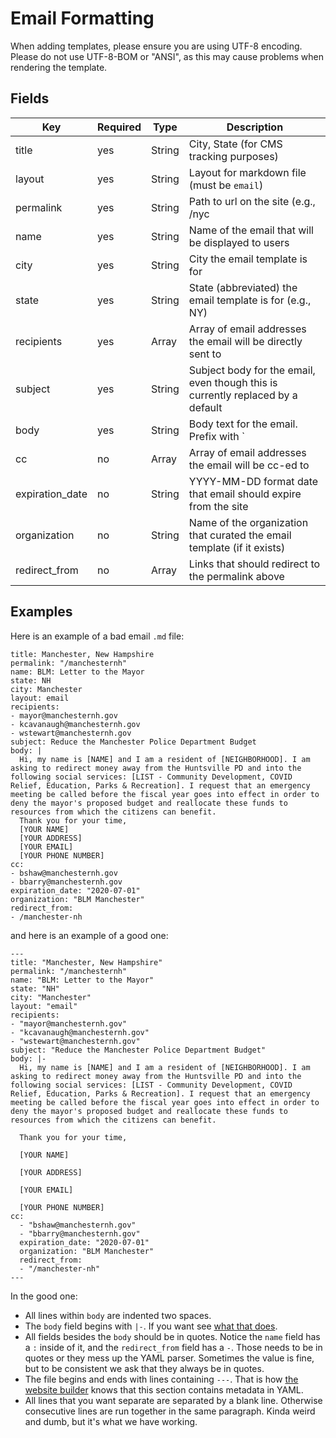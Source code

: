 # Email Formatting

When adding templates, please ensure you are using UTF-8 encoding. Please do not use UTF-8-BOM or "ANSI", as this may cause problems when rendering the template.

## Fields

| Key             | Required | Type   | Description                                                                         |
| --------------- | -------- | ------ | ----------------------------------------------------------------------------------- |
| title           | yes      | String | City, State (for CMS tracking purposes)                                             |
| layout          | yes      | String | Layout for markdown file (must be `email`)                                          |
| permalink       | yes      | String | Path to url on the site (e.g., /nyc                                                 |
| name            | yes      | String | Name of the email that will be displayed to users                                   |
| city            | yes      | String | City the email template is for                                                      |
| state           | yes      | String | State (abbreviated) the email template is for (e.g., NY)                            |
| recipients      | yes      | Array  | Array of email addresses the email will be directly sent to                         |
| subject         | yes      | String | Subject body for the email, even though this is currently replaced by a default     |
| body            | yes      | String | Body text for the email. Prefix with `|-` and indent underneath (e.g., see below)   |
| cc              | no       | Array  | Array of email addresses the email will be cc-ed to                                 |
| expiration_date | no       | String | YYYY-MM-DD format date that email should expire from the site                       |
| organization    | no       | String | Name of the organization that curated the email template (if it exists)             |
| redirect_from   | no       | Array  | Links that should redirect to the permalink above                                   |

## Examples

Here is an example of a bad email `.md` file:
```
title: Manchester, New Hampshire
permalink: "/manchesternh"
name: BLM: Letter to the Mayor
state: NH
city: Manchester
layout: email
recipients:
- mayor@manchesternh.gov
- kcavanaugh@manchesternh.gov
- wstewart@manchesternh.gov
subject: Reduce the Manchester Police Department Budget
body: |
  Hi, my name is [NAME] and I am a resident of [NEIGHBORHOOD]. I am asking to redirect money away from the Huntsville PD and into the following social services: [LIST - Community Development, COVID Relief, Education, Parks & Recreation]. I request that an emergency meeting be called before the fiscal year goes into effect in order to deny the mayor's proposed budget and reallocate these funds to resources from which the citizens can benefit.
  Thank you for your time,
  [YOUR NAME]
  [YOUR ADDRESS]
  [YOUR EMAIL]
  [YOUR PHONE NUMBER]
cc:
- bshaw@manchesternh.gov
- bbarry@manchesternh.gov
expiration_date: "2020-07-01"
organization: "BLM Manchester"  
redirect_from:
- /manchester-nh
```
and here is an example of a good one:
```
---
title: "Manchester, New Hampshire"
permalink: "/manchesternh"
name: "BLM: Letter to the Mayor"
state: "NH"
city: "Manchester"
layout: "email"
recipients:
- "mayor@manchesternh.gov"
- "kcavanaugh@manchesternh.gov"
- "wstewart@manchesternh.gov"
subject: "Reduce the Manchester Police Department Budget"
body: |-
  Hi, my name is [NAME] and I am a resident of [NEIGHBORHOOD]. I am asking to redirect money away from the Huntsville PD and into the following social services: [LIST - Community Development, COVID Relief, Education, Parks & Recreation]. I request that an emergency meeting be called before the fiscal year goes into effect in order to deny the mayor's proposed budget and reallocate these funds to resources from which the citizens can benefit.

  Thank you for your time,

  [YOUR NAME]

  [YOUR ADDRESS]

  [YOUR EMAIL]

  [YOUR PHONE NUMBER]
cc:
  - "bshaw@manchesternh.gov"
  - "bbarry@manchesternh.gov"
  expiration_date: "2020-07-01"
  organization: "BLM Manchester"  
  redirect_from:
  - "/manchester-nh"
---
```
In the good one:
- All lines within `body` are indented two spaces.
- The `body` field begins with `|-`. If you want see [what that does](https://yaml-multiline.info/).
- All fields besides the `body` should be in quotes. Notice the `name` field has a `:` inside of it, and the `redirect_from` field has a `-`. Those needs to be in quotes or they mess up the YAML parser. Sometimes the value is fine, but to be consistent we ask that they always be in quotes.
- The file begins and ends with lines containing `---`. That is how [the website builder](https://jekyllrb.com/docs/front-matter/) knows that this section contains metadata in YAML.
- All lines that you want separate are separated by a blank line. Otherwise consecutive lines are run together in the same paragraph. Kinda weird and dumb, but it's what we have working.

